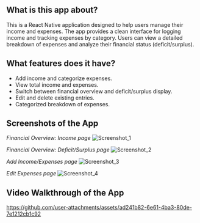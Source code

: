 ## **What is this app about?**
This is a React Native application designed to help users manage their income and expenses. The app provides a clean interface for logging income and tracking expenses by category. Users can view a detailed breakdown of expenses and analyze their financial status (deficit/surplus).

## **What features does it have?**
* Add income and categorize expenses.
* View total income and expenses.
* Switch between financial overview and deficit/surplus display.
* Edit and delete existing entries.
* Categorized breakdown of expenses.

## **Screenshots of the App**

*Financial Overview: Income page*
![Screenshot_1](https://github.com/user-attachments/assets/90819f9e-23c4-4802-a6db-85f101265556)

*Financial Overview: Deficit/Surplus page*
![Screenshot_2](https://github.com/user-attachments/assets/ae4572ec-eead-4c01-948b-16dd5386594a)

*Add Income/Expenses page*
![Screenshot_3](https://github.com/user-attachments/assets/cd28faeb-bb93-433b-b02a-2f4134399d81)

*Edit Expenses page*
![Screenshot_4](https://github.com/user-attachments/assets/9913971f-2c11-4bc3-8fa0-17545a97972a)

## **Video Walkthrough of the App**

https://github.com/user-attachments/assets/ad241b82-6e61-4ba3-80de-7e1212cb1c92


